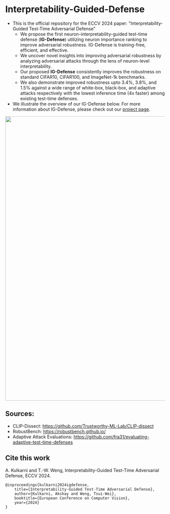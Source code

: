 # Interpretability-Guided-Defense

* This is the official repository for the ECCV 2024 paper: "Interpretability-Guided Test-Time Adversarial Defense"
  * We propose the first neuron-interpretability-guided test-time defense (**IG-Defense**) utilizing neuron importance ranking to improve adversarial robustness. IG-Defense is training-free, efficient, and effective.
  * We uncover novel insights into improving adversarial robustness by analyzing adversarial attacks through the lens of neuron-level interpretability.
  * Our proposed **IG-Defense** consistently improves the robustness on standard CIFAR10, CIFAR100, and ImageNet-1k benchmarks.
  * We also demonstrate improved robustness upto 3.4\%, 3.8\%, and 1.5\% against a wide range of white-box, black-box, and adaptive attacks respectively with the lowest inference time (4x faster) among existing test-time defenses.
* We illustrate the overview of our IG-Defense below. For more information about IG-Defense, please check out our [project page](https://lilywenglab.github.io/Interpretability-Guided-Defense/).

<!--
<p align="center">
<img src="https://github.com/user-attachments/assets/9963fa86-1df7-4573-8601-786290b9e1cb" width="640">
</p>
-->

<p align="center">
<img src="https://github.com/user-attachments/assets/5cd73bf7-c8c7-4707-8828-a6be5ad21c64" width="900">
</p>

## Sources:
* CLIP-Dissect: https://github.com/Trustworthy-ML-Lab/CLIP-dissect
* RobustBench: https://robustbench.github.io/
* Adaptive Attack Evaluations: https://github.com/fra31/evaluating-adaptive-test-time-defenses 

## Cite this work
A. Kulkarni and T.-W. Weng, Interpretability-Guided Test-Time Adversarial Defense, ECCV 2024.

```
@inproceedings{kulkarni2024igdefense,
    title={Interpretability-Guided Test-Time Adversarial Defense},
    author={Kulkarni, Akshay and Weng, Tsui-Wei},
    booktitle={European Conference on Computer Vision},
    year={2024}
}
```
